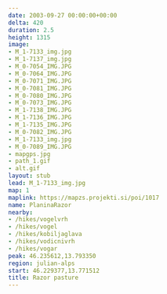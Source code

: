 ```yaml
---
date: 2003-09-27 00:00:00+00:00
delta: 420
duration: 2.5
height: 1315
image:
- M_1-7133_img.jpg
- M_1-7137_img.jpg
- M_0-7054_IMG.JPG
- M_0-7064_IMG.JPG
- M_0-7071_IMG.JPG
- M_0-7081_IMG.JPG
- M_0-7080_IMG.JPG
- M_0-7073_IMG.JPG
- M_1-7138_IMG.JPG
- M_1-7136_IMG.JPG
- M_1-7135_IMG.JPG
- M_0-7082_IMG.JPG
- M_1-7133_img.jpg
- M_0-7089_IMG.JPG
- mapgps.jpg
- path_1.gif
- alt.gif
layout: stub
lead: M_1-7133_img.jpg
map: 1
maplink: https://mapzs.projekti.si/poi/1017
name: PlaninaRazor
nearby:
- /hikes/vogelvrh
- /hikes/vogel
- /hikes/kobiljaglava
- /hikes/vodicnivrh
- /hikes/vogar
peak: 46.235612,13.793350
region: julian-alps
start: 46.229377,13.771512
title: Razor pasture
---
```

